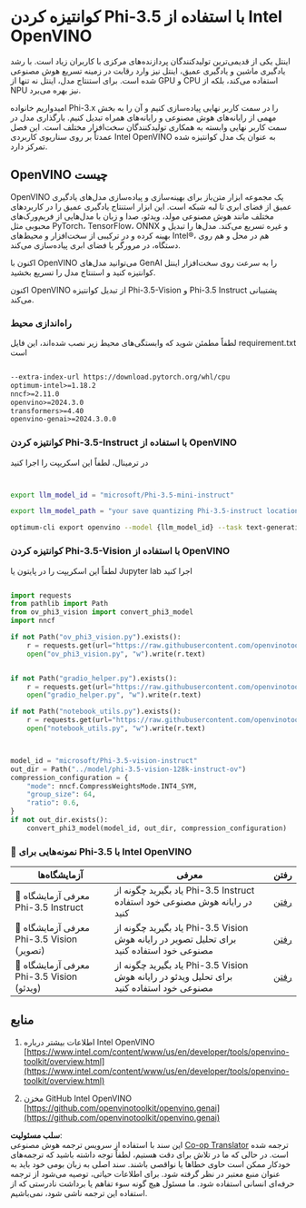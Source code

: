 <!--
CO_OP_TRANSLATOR_METADATA:
{
  "original_hash": "3139a6a82f357a9f90f1fe51c4caf65a",
  "translation_date": "2025-05-07T14:46:57+00:00",
  "source_file": "md/01.Introduction/04/UsingIntelOpenVINOQuantifyingPhi.md",
  "language_code": "fa"
}
-->
# **کوانتیزه کردن Phi-3.5 با استفاده از Intel OpenVINO**

اینتل یکی از قدیمی‌ترین تولیدکنندگان پردازنده‌های مرکزی با کاربران زیاد است. با رشد یادگیری ماشین و یادگیری عمیق، اینتل نیز وارد رقابت در زمینه تسریع هوش مصنوعی شده است. برای استنتاج مدل، اینتل نه تنها از GPU و CPU استفاده می‌کند، بلکه از NPU نیز بهره می‌برد.

امیدواریم خانواده Phi-3.x را در سمت کاربر نهایی پیاده‌سازی کنیم و آن را به بخش مهمی از رایانه‌های هوش مصنوعی و رایانه‌های همراه تبدیل کنیم. بارگذاری مدل در سمت کاربر نهایی وابسته به همکاری تولیدکنندگان سخت‌افزار مختلف است. این فصل عمدتاً بر روی سناریوی کاربردی Intel OpenVINO به عنوان یک مدل کوانتیزه شده تمرکز دارد.

## **OpenVINO چیست**

OpenVINO یک مجموعه ابزار متن‌باز برای بهینه‌سازی و پیاده‌سازی مدل‌های یادگیری عمیق از فضای ابری تا لبه شبکه است. این ابزار استنتاج یادگیری عمیق را در کاربردهای مختلف مانند هوش مصنوعی مولد، ویدئو، صدا و زبان با مدل‌هایی از فریم‌ورک‌های محبوبی مثل PyTorch، TensorFlow، ONNX و غیره تسریع می‌کند. مدل‌ها را تبدیل و بهینه کرده و در ترکیبی از سخت‌افزار و محیط‌های Intel®، هم در محل و هم روی دستگاه، در مرورگر یا فضای ابری پیاده‌سازی می‌کند.

اکنون با OpenVINO می‌توانید مدل‌های GenAI را به سرعت روی سخت‌افزار اینتل کوانتیزه کنید و استنتاج مدل را تسریع بخشید.

اکنون OpenVINO از تبدیل کوانتیزه Phi-3.5-Vision و Phi-3.5 Instruct پشتیبانی می‌کند.

### **راه‌اندازی محیط**

لطفاً مطمئن شوید که وابستگی‌های محیط زیر نصب شده‌اند، این فایل requirement.txt است

```txt

--extra-index-url https://download.pytorch.org/whl/cpu
optimum-intel>=1.18.2
nncf>=2.11.0
openvino>=2024.3.0
transformers>=4.40
openvino-genai>=2024.3.0.0

```

### **کوانتیزه کردن Phi-3.5-Instruct با استفاده از OpenVINO**

در ترمینال، لطفاً این اسکریپت را اجرا کنید

```bash


export llm_model_id = "microsoft/Phi-3.5-mini-instruct"

export llm_model_path = "your save quantizing Phi-3.5-instruct location"

optimum-cli export openvino --model {llm_model_id} --task text-generation-with-past --weight-format int4 --group-size 128 --ratio 0.6  --sym  --trust-remote-code {llm_model_path}


```

### **کوانتیزه کردن Phi-3.5-Vision با استفاده از OpenVINO**

لطفاً این اسکریپت را در پایتون یا Jupyter lab اجرا کنید

```python

import requests
from pathlib import Path
from ov_phi3_vision import convert_phi3_model
import nncf

if not Path("ov_phi3_vision.py").exists():
    r = requests.get(url="https://raw.githubusercontent.com/openvinotoolkit/openvino_notebooks/latest/notebooks/phi-3-vision/ov_phi3_vision.py")
    open("ov_phi3_vision.py", "w").write(r.text)


if not Path("gradio_helper.py").exists():
    r = requests.get(url="https://raw.githubusercontent.com/openvinotoolkit/openvino_notebooks/latest/notebooks/phi-3-vision/gradio_helper.py")
    open("gradio_helper.py", "w").write(r.text)

if not Path("notebook_utils.py").exists():
    r = requests.get(url="https://raw.githubusercontent.com/openvinotoolkit/openvino_notebooks/latest/utils/notebook_utils.py")
    open("notebook_utils.py", "w").write(r.text)



model_id = "microsoft/Phi-3.5-vision-instruct"
out_dir = Path("../model/phi-3.5-vision-128k-instruct-ov")
compression_configuration = {
    "mode": nncf.CompressWeightsMode.INT4_SYM,
    "group_size": 64,
    "ratio": 0.6,
}
if not out_dir.exists():
    convert_phi3_model(model_id, out_dir, compression_configuration)

```

### **🤖 نمونه‌هایی برای Phi-3.5 با Intel OpenVINO**

| آزمایشگاه‌ها    | معرفی | رفتن |
| -------- | ------- |  ------- |
| 🚀 معرفی آزمایشگاه Phi-3.5 Instruct  | یاد بگیرید چگونه از Phi-3.5 Instruct در رایانه هوش مصنوعی خود استفاده کنید    |  [رفتن](../../../../../code/09.UpdateSamples/Aug/intel-phi35-instruct-zh.ipynb)    |
| 🚀 معرفی آزمایشگاه Phi-3.5 Vision (تصویر) | یاد بگیرید چگونه از Phi-3.5 Vision برای تحلیل تصویر در رایانه هوش مصنوعی خود استفاده کنید      |  [رفتن](../../../../../code/09.UpdateSamples/Aug/intel-phi35-vision-img.ipynb)    |
| 🚀 معرفی آزمایشگاه Phi-3.5 Vision (ویدئو)   | یاد بگیرید چگونه از Phi-3.5 Vision برای تحلیل ویدئو در رایانه هوش مصنوعی خود استفاده کنید    |  [رفتن](../../../../../code/09.UpdateSamples/Aug/intel-phi35-vision-video.ipynb)    |


## **منابع**

1. اطلاعات بیشتر درباره Intel OpenVINO [https://www.intel.com/content/www/us/en/developer/tools/openvino-toolkit/overview.html](https://www.intel.com/content/www/us/en/developer/tools/openvino-toolkit/overview.html)

2. مخزن GitHub Intel OpenVINO [https://github.com/openvinotoolkit/openvino.genai](https://github.com/openvinotoolkit/openvino.genai)

**سلب مسئولیت**:  
این سند با استفاده از سرویس ترجمه هوش مصنوعی [Co-op Translator](https://github.com/Azure/co-op-translator) ترجمه شده است. در حالی که ما در تلاش برای دقت هستیم، لطفاً توجه داشته باشید که ترجمه‌های خودکار ممکن است حاوی خطاها یا نواقصی باشند. سند اصلی به زبان بومی خود باید به عنوان منبع معتبر در نظر گرفته شود. برای اطلاعات حیاتی، توصیه می‌شود از ترجمه حرفه‌ای انسانی استفاده شود. ما مسئول هیچ گونه سوء تفاهم یا برداشت نادرستی که از استفاده این ترجمه ناشی شود، نمی‌باشیم.